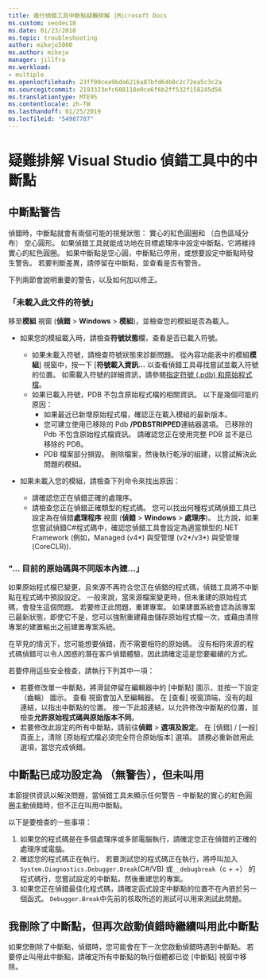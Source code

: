 ```yaml
---
title: 進行偵錯工具中斷點疑難排解 |Microsoft Docs
ms.custom: seodec18
ms.date: 01/23/2018
ms.topic: troubleshooting
author: mikejo5000
ms.author: mikejo
manager: jillfra
ms.workload:
- multiple
ms.openlocfilehash: 23ff00cea9bda6216a87bfd64b8c2c72ea5c3c2a
ms.sourcegitcommit: 2193323efc608118e0ce6f6b2ff532f158245d56
ms.translationtype: MTE95
ms.contentlocale: zh-TW
ms.lasthandoff: 01/25/2019
ms.locfileid: "54987787"
---
```

# <a name="troubleshoot-breakpoints-in-the-visual-studio-debugger"></a>疑難排解 Visual Studio 偵錯工具中的中斷點

## <a name="breakpoint-warnings"></a>中斷點警告

偵錯時，中斷點就會有兩個可能的視覺狀態： 實心的紅色圓圈和 （白色區域分布） 空心圓形。 如果偵錯工具就能成功地在目標處理序中設定中斷點，它將維持實心的紅色圓圈。 如果中斷點是空心圓，中斷點已停用，或想要設定中斷點時發生警告。 若要判斷差異，請停留在中斷點，並查看是否有警告。

下列兩節會說明重要的警告，以及如何加以修正。 

### <a name="no-symbols-have-been-loaded-for-this-document"></a>「未載入此文件的符號」 

移至**模組** 視窗 (**偵錯** > **Windows** > **模組**)，並檢查您的模組是否為載入。  
* 如果您的模組載入時，請檢查**符號狀態**欄，查看是否已載入符號。 
  * 如果未載入符號，請檢查符號狀態來診斷問題。 從內容功能表中的模組**模組**] 視窗中，按一下 [**符號載入資訊...** 以查看偵錯工具尋找嘗試並載入符號的位置。 如需載入符號的詳細資訊，請參閱[指定符號 (.pdb) 和原始程式檔](../debugger/specify-symbol-dot-pdb-and-source-files-in-the-visual-studio-debugger.md)。  
  * 如果已載入符號，PDB 不包含原始程式檔的相關資訊。 以下是幾個可能的原因： 
    * 如果最近已新增原始程式檔，確認正在載入模組的最新版本。  
    * 您可建立使用已移除的 Pdb **/PDBSTRIPPED**連結器選項。 已移除的 Pdb 不包含原始程式檔資訊。 請確認您正在使用完整 PDB 並不是已移除的 PDB。  
    * PDB 檔案部分損毀。 刪除檔案，然後執行乾淨的組建，以嘗試解決此問題的模組。 

* 如果未載入您的模組，請檢查下列命令來找出原因： 
  * 請確認您正在偵錯正確的處理序。 
  * 請檢查您正在偵錯正確類型的程式碼。 您可以找出何種程式碼偵錯工具已設定為在偵錯**處理程序** 視窗 (**偵錯** > **Windows**  >  **處理序**)。 比方說，如果您嘗試偵錯C#程式碼中，確認您偵錯工具會設定為適當類型的.NET Framework (例如，Managed (v4\*) 與受管理 (v2\*/v3\*) 與受管理 (CoreCLR)). 

### <a name="-the-current-source-code-is-different-from-the-version-built-into"></a>"… 目前的原始碼與不同版本內建...」 

如果原始程式檔已變更，且來源不再符合您正在偵錯的程式碼，偵錯工具將不中斷點在程式碼中預設設定。 一般來說，當來源檔案變更時，但未重建的原始程式碼，會發生這個問題。 若要修正此問題，重建專案。 如果建置系統會認為該專案已最新狀態，即使它不是，您可以強制重建藉由儲存原始程式檔一次，或藉由清除專案的建置輸出之前建置專案系統。 

在罕見的情況下，您可能想要偵錯，而不需要相符的原始碼。 沒有相符來源的程式碼偵錯可以令人困惑的潛在客戶偵錯體驗，因此請確定這是您要繼續的方式。  

若要停用這些安全檢查，請執行下列其中一項： 
* 若要修改單一中斷點，將滑鼠停留在編輯器中的 [中斷點] 圖示，並按一下設定 （齒輪） 圖示。 查看 視窗會加入至編輯器。 在 [查看] 視窗頂端，沒有的超連結，以指出中斷點的位置。 按一下此超連結，以允許修改中斷點的位置，並檢查**允許原始程式碼與原始版本不同**。
* 若要修改此設定的所有中斷點，請前往**偵錯** > **選項及設定**。 在 [偵錯] / [一般]  頁面上，清除 [原始程式檔必須完全符合原始版本]  選項。 請務必重新啟用此選項，當您完成偵錯。 

## <a name="the-breakpoint-was-successfully-set-no-warning-but-didnt-hit"></a>中斷點已成功設定為 （無警告），但未叫用 

本節提供資訊以解決問題，當偵錯工具未顯示任何警告 – 中斷點的實心的紅色圓圈主動偵錯時，但不正在叫用中斷點。 

以下是要檢查的一些事項： 
1. 如果您的程式碼是在多個處理序或多部電腦執行，請確定您正在偵錯的正確的處理序或電腦。  
2. 確認您的程式碼正在執行。 若要測試您的程式碼正在執行，將呼叫加入`System.Diagnostics.Debugger.Break`(C#/VB) 或`__debugbreak`（c + +） 的程式碼行，您嘗試設定的中斷點，然後重建您的專案。 
3. 如果您正在偵錯最佳化程式碼，請確定函式設定中斷點的位置不在內嵌於另一個函式。 `Debugger.Break`中先前的核取所述的測試可以用來測試此問題。 

## <a name="i-deleted-a-breakpoint-but-i-continue-to-hit-it-when-i-start-debugging-again"></a>我刪除了中斷點，但再次啟動偵錯時繼續叫用此中斷點 

如果您刪除了中斷點，偵錯時，您可能會在下一次您啟動偵錯時遇到中斷點。 若要停止叫用此中斷點，請確定所有中斷點的執行個體都已從 [中斷點]  視窗中移除。  
